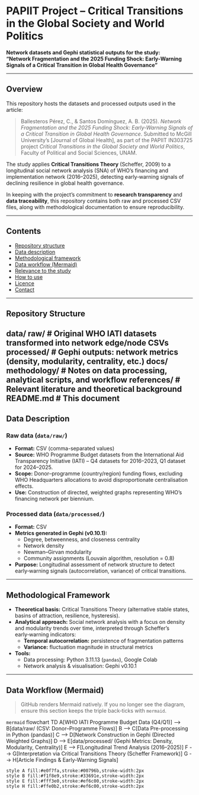 # PAPIIT Project – Critical Transitions in the Global Society and World Politics
**Network datasets and Gephi statistical outputs for the study:  
“Network Fragmentation and the 2025 Funding Shock: Early-Warning Signals of a Critical Transition in Global Health Governance”**

---

## Overview
This repository hosts the datasets and processed outputs used in the article:

> Ballesteros Pérez, C., & Santos Domínguez, A. B. (2025). *Network Fragmentation and the 2025 Funding Shock: Early-Warning Signals of a Critical Transition in Global Health Governance*. Submitted to McGill University’s [Journal of Global Health], as part of the PAPIIT IN303725 project *Critical Transitions in the Global Society and World Politics*, Faculty of Political and Social Sciences, UNAM.

The study applies **Critical Transitions Theory** (Scheffer, 2009) to a longitudinal social network analysis (SNA) of WHO’s financing and implementation network (2016–2025), detecting early‑warning signals of declining resilience in global health governance.

In keeping with the project’s commitment to **research transparency** and **data traceability**, this repository contains both raw and processed CSV files, along with methodological documentation to ensure reproducibility.

---

## Contents
- [Repository structure](#repository-structure)
- [Data description](#data-description)
- [Methodological framework](#methodological-framework)
- [Data workflow (Mermaid)](#data-workflow-mermaid)
- [Relevance to the study](#relevance-to-the-study)
- [How to use](#how-to-use)
- [Licence](#licence)
- [Contact](#contact)

---

## Repository Structure

data/
raw/ # Original WHO IATI datasets transformed into network edge/node CSVs
processed/ # Gephi outputs: network metrics (density, modularity, centrality, etc.)
docs/
methodology/ # Notes on data processing, analytical scripts, and workflow
references/ # Relevant literature and theoretical background
README.md # This document
---

## Data Description

### Raw data (`data/raw/`)
- **Format:** CSV (comma-separated values)  
- **Source:** WHO Programme Budget datasets from the International Aid Transparency Initiative (IATI) – Q4 datasets for 2016–2023, Q1 dataset for 2024–2025.  
- **Scope:** Donor–programme (country/region) funding flows, excluding WHO Headquarters allocations to avoid disproportionate centralisation effects.  
- **Use:** Construction of directed, weighted graphs representing WHO’s financing network per biennium.

### Processed data (`data/processed/`)
- **Format:** CSV  
- **Metrics generated in Gephi (v0.10.1):**
  - Degree, betweenness, and closeness centrality
  - Network density
  - Newman–Girvan modularity
  - Community assignments (Louvain algorithm, resolution = 0.8)  
- **Purpose:** Longitudinal assessment of network structure to detect early‑warning signals (autocorrelation, variance) of critical transitions.

---

## Methodological Framework
- **Theoretical basis:** Critical Transitions Theory (alternative stable states, basins of attraction, resilience, hysteresis).  
- **Analytical approach:** Social network analysis with a focus on density and modularity trends over time, interpreted through Scheffer’s early‑warning indicators:
  - **Temporal autocorrelation:** persistence of fragmentation patterns  
  - **Variance:** fluctuation magnitude in structural metrics
- **Tools:**
  - Data processing: Python 3.11.13 (`pandas`), Google Colab  
  - Network analysis & visualisation: Gephi v0.10.1

---

## Data Workflow (Mermaid)
> GitHub renders Mermaid natively. If you no longer see the diagram, ensure this section keeps the triple back‑ticks with `mermaid`.

```mermaid```
flowchart TD
    A[WHO IATI Programme Budget Data (Q4/Q1)] --> B[data/raw/ (CSV: Donor–Programme Flows)]
    B --> C[Data Pre-processing in Python (pandas)]
    C --> D[Network Construction in Gephi (Directed Weighted Graphs)]
    D --> E[data/processed/ (Gephi Metrics: Density, Modularity, Centrality)]
    E --> F[Longitudinal Trend Analysis (2016–2025)]
    F --> G[Interpretation via Critical Transitions Theory (Scheffer Framework)]
    G --> H[Article Findings & Early-Warning Signals]

    style A fill:#e0f7fa,stroke:#00796b,stroke-width:2px
    style B fill:#f1f8e9,stroke:#33691e,stroke-width:2px
    style E fill:#fff3e0,stroke:#ef6c00,stroke-width:2px
    style H fill:#ffe0b2,stroke:#ef6c00,stroke-width:2px

